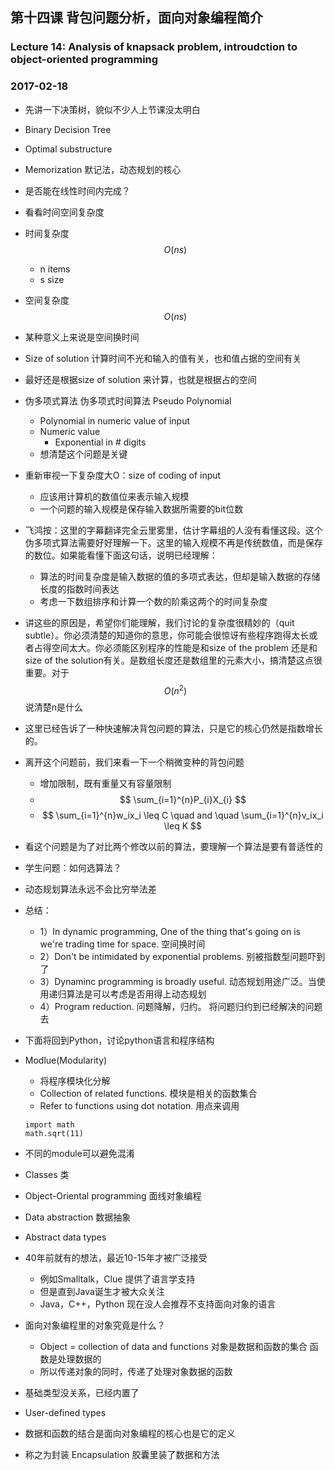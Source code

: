 ## 第十四课 背包问题分析，面向对象编程简介
### Lecture 14: Analysis of knapsack problem, introudction to object-oriented programming
### 2017-02-18
* 先讲一下决策树，貌似不少人上节课没太明白
* Binary Decision Tree
* Optimal substructure
* Memorization 默记法，动态规划的核心
* 是否能在线性时间内完成？
* 看看时间空间复杂度
* 时间复杂度 $$O(ns)$$
    * n items
    * s size
* 空间复杂度 $$O(ns)$$
* 某种意义上来说是空间换时间
* Size of solution 计算时间不光和输入的值有关，也和值占据的空间有关
* 最好还是根据size of solution 来计算，也就是根据占的空间
* 伪多项式算法 伪多项式时间算法 Pseudo Polynomial 
    * Polynomial in numeric value of input
    * Numeric value
        * Exponential in # digits
    * 想清楚这个问题是关键
* 重新审视一下复杂度大O：size of coding of input
    * 应该用计算机的数值位来表示输入规模
    * 一个问题的输入规模是保存输入数据所需要的bit位数    
* 飞鸿按：这里的字幕翻译完全云里雾里，估计字幕组的人没有看懂这段。这个伪多项式算法需要好好理解一下。这里的输入规模不再是传统数值，而是保存的数位。如果能看懂下面这句话，说明已经理解：
    * 算法的时间复杂度是输入数据的值的多项式表达，但却是输入数据的存储长度的指数时间表达
    * 考虑一下数组排序和计算一个数的阶乘这两个的时间复杂度
* 讲这些的原因是，希望你们能理解，我们讨论的复杂度很精妙的（quit subtle）。你必须清楚的知道你的意思，你可能会很惊讶有些程序跑得太长或者占得空间太大。你必须能区别程序的性能是和size of the problem 还是和size of the solution有关。是数组长度还是数组里的元素大小，搞清楚这点很重要。对于$$O(n^2)$$说清楚n是什么
* 这里已经告诉了一种快速解决背包问题的算法，只是它的核心仍然是指数增长的。
* 离开这个问题前，我们来看一下一个稍微变种的背包问题
    * 增加限制，既有重量又有容量限制
    * $$ \sum_{i=1}^{n}P_{i}X_{i}  $$
    * $$ \sum_{i=1}^{n}w_ix_i \leq C \quad and \quad  \sum_{i=1}^{n}v_ix_i \leq K  $$
* 看这个问题是为了对比两个修改以前的算法，要理解一个算法是要有普适性的

* 学生问题：如何选算法？
* 动态规划算法永远不会比穷举法差
* 总结：
    * 1）In dynamic programming, One of the thing that's going on is we're trading time for space. 空间换时间
    * 2）Don't be intimidated by exponential problems. 别被指数型问题吓到了
    * 3）Dynaminc programming is broadly useful. 动态规划用途广泛。当使用递归算法是可以考虑是否用得上动态规划
    * 4）Program reduction. 问题降解，归约。 将问题归约到已经解决的问题去
    
* 下面将回到Python，讨论python语言和程序结构
* Modlue(Modularity)
    * 将程序模块化分解
    * Collection of related functions. 模块是相关的函数集合
    * Refer to functions using dot notation. 用点来调用 
    ```
    import math
    math.sqrt(11) 
    ```     
* 不同的module可以避免混淆
* Classes 类 
* Object-Oriental programming 面线对象编程
* Data abstraction 数据抽象
* Abstract data types
* 40年前就有的想法，最近10-15年才被广泛接受
    * 例如Smalltalk，Clue 提供了语言学支持
    * 但是直到Java诞生才被大众关注
    * Java，C++，Python 现在没人会推荐不支持面向对象的语言
* 面向对象编程里的对象究竟是什么？
    * Object = collection of data and functions 对象是数据和函数的集合 函数是处理数据的
    * 所以传递对象的同时，传递了处理对象数据的函数
* 基础类型没关系，已经内置了
* User-defined types
* 数据和函数的结合是面向对象编程的核心也是它的定义
* 称之为封装 Encapsulation 胶囊里装了数据和方法